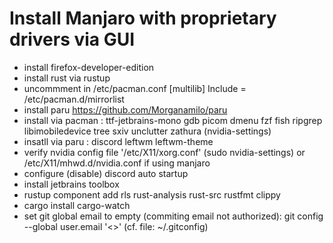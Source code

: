 # Install Manjaro with proprietary drivers via GUI
- install firefox-developer-edition
- install rust via rustup
- uncommment in /etc/pacman.conf
      [multilib]
      Include = /etc/pacman.d/mirrorlist
- install paru https://github.com/Morganamilo/paru
- install via pacman : ttf-jetbrains-mono gdb picom dmenu fzf fish ripgrep libimobiledevice tree sxiv unclutter zathura (nvidia-settings)
- insatll via paru : discord leftwm leftwm-theme
- verify nvidia config file '/etc/X11/xorg.conf' (sudo nvidia-settings)
or /etc/X11/mhwd.d/nvidia.conf if using manjaro
- configure (disable) discord auto startup
- install jetbrains toolbox
- rustup component add rls rust-analysis rust-src rustfmt clippy
- cargo install cargo-watch
- set git global email to empty (commiting email not authorized): git config --global user.email '<>' (cf. file: ~/.gitconfig)
